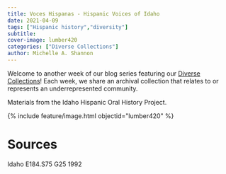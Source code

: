 ```yaml
---
title: Voces Hispanas - Hispanic Voices of Idaho
date: 2021-04-09
tags: ["Hispanic history","diversity"]
subtitle: 
cover-image: lumber420
categories: ["Diverse Collections"]
author: Michelle A. Shannon
---
```


Welcome to another week of our blog series featuring our [Diverse Collections](https://harvester.lib.uidaho.edu//series/diversecollections.html)! Each week, we share an archival collection that relates to or represents an underrepresented community.

Materials from the Idaho Hispanic Oral History Project.

{% include feature/image.html objectid="lumber420" %}

# Sources

Idaho E184.S75 G25 1992